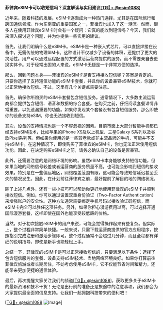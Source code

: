 **菲律宾eSIM卡可以收短信吗？深度解读与实用建议[[TG💪+ @esim1088](https://t.me/s/esim1088)]**

近年来，随着科技的发展，eSIM卡逐渐成为一种热门选择，尤其是在国际旅行和跨国通信领域。作为东南亚的重要国家之一，菲律宾也加入了这一潮流。然而，很多人在使用菲律宾eSIM卡时会有一个疑问：它真的能收到短信吗？今天，我们就来深入探讨这个问题，并为你提供一些实用的建议。

首先，让我们明确什么是eSIM卡。eSIM卡是一种嵌入式芯片，可以直接焊接在设备中，无需传统的物理SIM卡。这种设计不仅减少了设备的体积，还提供了更大的灵活性。用户可以通过远程配置的方式激活运营商提供的服务，而不需要亲自去更换实体卡。对于经常出国的人来说，eSIM卡无疑是一个非常方便的选择。

那么，回到问题本身——菲律宾的eSIM卡是否支持接收短信呢？答案是肯定的。只要你选择了支持短信功能的eSIM卡套餐，并且你的设备兼容eSIM技术，你就可以正常地接收短信。不过，这里有几个关键点需要注意。

首先，确保你所购买的eSIM卡套餐包含短信服务。通常情况下，大多数主流运营商都会提供包含短信、语音和数据的综合套餐。在购买之前，仔细阅读套餐详情非常重要，以免遗漏重要的功能。如果你发现某个套餐没有包含短信服务，那么即使你的设备支持eSIM，你也无法接收到短信。

其次，设备的支持情况也是一个不容忽视的因素。目前市面上大部分智能手机都已经支持eSIM技术，比如苹果的iPhone XS及以上机型、三星Galaxy S系列以及谷歌Pixel系列等。但如果你使用的是一些较老款或非主流品牌的手机，可能并不支持eSIM卡。在这种情况下，即使购买了菲律宾的eSIM卡，你也无法正常使用短信功能。因此，在决定购买eSIM卡之前，请务必确认自己的设备是否兼容。

此外，还需要注意的是网络环境的影响。虽然eSIM卡本身能够支持短信功能，但如果当地的网络信号较差或者运营商的服务质量不高，也可能会影响到短信的接收效果。特别是在一些偏远地区，网络覆盖范围有限，这可能会导致短信延迟甚至丢失的情况发生。因此，在计划前往菲律宾之前，最好提前了解目的地的网络状况。

除了上述几点外，还有一些小技巧可以帮助你更好地使用菲律宾的eSIM卡并顺利接收短信。例如，你可以通过设置双重身份验证（Two-Factor Authentication）来增强账户的安全性。这种方法通常需要绑定手机号码以接收验证码短信，而eSIM卡完全可以胜任这项任务。另外，如果你担心漫游费用过高，可以选择开通国际漫游套餐，这样即使在国外也能享受较低廉的价格。

当然，对于初次接触eSIM卡的用户来说，可能会觉得操作起来有些复杂。但实际上，整个过程非常简单快捷。一般来说，只需下载运营商提供的官方应用程序，按照指引完成注册和激活步骤即可。整个过程通常不会超过几分钟，而且全程都有详细的说明指导，即使是新手也能轻松上手。

总结一下，菲律宾的eSIM卡是可以正常接收短信的，只要满足以下条件：选择了包含短信服务的套餐、设备支持eSIM技术、当地网络环境良好。如果你打算前往菲律宾旅游或者长期居住，不妨考虑使用eSIM卡，它不仅能节省时间和精力，还能带来更加便捷的通信体验。

最后，再次提醒大家关注我们的频道[[TG💪+ @esim1088](https://t.me/s/esim1088)]，获取更多关于eSIM卡的最新资讯和技术干货！无论是出行前的准备还是旅途中的注意事项，我们都会为大家提供最全面的信息支持。让我们一起拥抱科技带来的便利吧！

[[TG💪+ @esim1088](https://t.me/s/esim1088) ![Image](https://i.postimg.cc/4NQfJmqS/Snipaste-2025-05-13-00-14-12.png)]